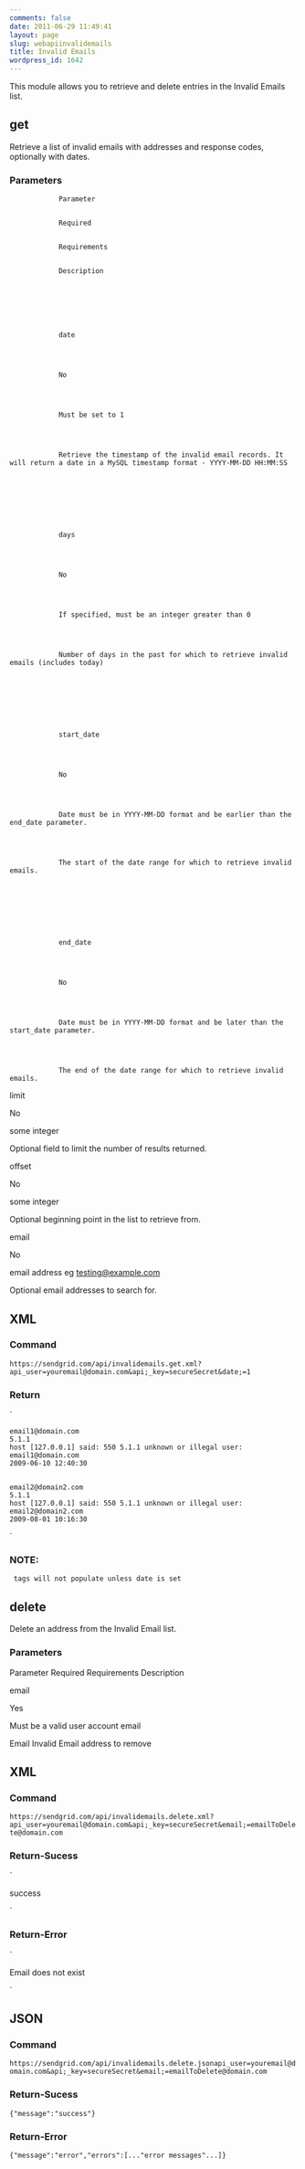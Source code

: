 ```yaml
---
comments: false
date: 2011-06-29 11:49:41
layout: page
slug: webapiinvalidemails
title: Invalid Emails
wordpress_id: 1642
---
```


This module allows you to retrieve and delete entries in the Invalid Emails list.




## get


Retrieve a list of invalid emails with addresses and response codes, optionally with dates.


### Parameters





	
		


			
				Parameter
			
			
				Required
			
			
				Requirements
			
			
				Description
			
		
		


			

				date
			

			

				No
			

			

				Must be set to 1
			

			

				Retrieve the timestamp of the invalid email records. It will return a date in a MySQL timestamp format - YYYY-MM-DD HH:MM:SS
			

		
		


			

				days
			

			

				No
			

			

				If specified, must be an integer greater than 0
			

			

				Number of days in the past for which to retrieve invalid emails (includes today)
			

		
		


			

				start_date
			

			

				No
			

			

				Date must be in YYYY-MM-DD format and be earlier than the end_date parameter.
			

			

				The start of the date range for which to retrieve invalid emails. 
			

		
		


			

				end_date
			

			

				No
			

			

				Date must be in YYYY-MM-DD format and be later than the start_date parameter.
			

			

				The end of the date range for which to retrieve invalid emails.
			

		
    


      
limit

      
No

      
some integer

      
Optional field to limit the number of results returned.

     
    


      
offset

      
No

      
some integer

      
Optional beginning point in the list to retrieve from.

     
    


      
email

      
No

      
email address eg testing@example.com

      
Optional email addresses to search for.

     
	




## XML




### Command


`
https://sendgrid.com/api/invalidemails.get.xml?api_user=youremail@domain.com&api;_key=secureSecret&date;=1
`


### Return


`

  
    email1@domain.com
    5.1.1
    host [127.0.0.1] said: 550 5.1.1 unknown or illegal user: email1@domain.com
    2009-06-10 12:40:30
  
  
    email2@domain2.com
    5.1.1
    host [127.0.0.1] said: 550 5.1.1 unknown or illegal user: email2@domain2.com
    2009-08-01 10:16:30
  
`


### NOTE:


` tags will not populate unless date is set`





## delete


Delete an address from the Invalid Email list.


### Parameters









Parameter
Required
Requirements
Description





email


Yes


Must be a valid user account email


Email Invalid Email address to remove









## XML




### Command


`
https://sendgrid.com/api/invalidemails.delete.xml?api_user=youremail@domain.com&api;_key=secureSecret&email;=emailToDelete@domain.com
`



### Return-Sucess



`

success

`



### Return-Error



`

Email does not exist

`


## JSON




### Command


`
https://sendgrid.com/api/invalidemails.delete.jsonapi_user=youremail@domain.com&api;_key=secureSecret&email;=emailToDelete@domain.com
`


### Return-Sucess


`
{"message":"success"}
`


### Return-Error


`
{"message":"error","errors":[..."error messages"...]}
`
